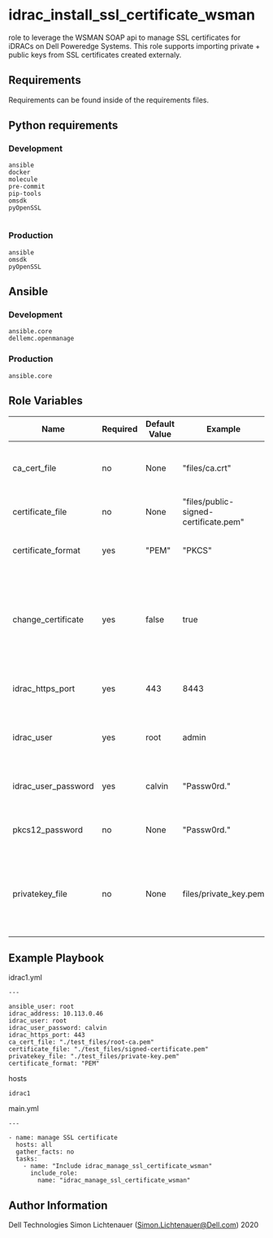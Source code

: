 idrac_install_ssl_certificate_wsman
=========

role to leverage the WSMAN SOAP api to manage SSL certificates for iDRACs on Dell Poweredge Systems. This role supports importing private + public keys from SSL certificates created externaly.

Requirements
------------

Requirements can be found inside of the requirements files.

## Python requirements
### Development
```
ansible
docker
molecule
pre-commit
pip-tools
omsdk
pyOpenSSL


```
### Production
```
ansible
omsdk
pyOpenSSL
```

## Ansible
### Development
```
ansible.core
dellemc.openmanage
```

### Production
```
ansible.core
```


Role Variables
--------------

| Name | Required | Default Value | Example | Description |
| ------- | ------------ | ------------------ | ------------ | -------------|
| ca_cert_file | no |  None | "files/ca.crt" | Path to root ca cert to validate target SSL cert against |
| certificate_file | no |  None | "files/public-signed-certificate.pem" | Path to signed CSR public key |
| certificate_format | yes |  "PEM" | "PKCS" | Key format of the SSL keys being used |
| change_certificate | yes |  false | true | switch to force replacement of keys. If set to 'false' the role will decide if a replacement is needed |
| idrac_https_port | yes |  443 | 8443 | Port the iDRAC API is rechable on |
| idrac_user | yes |  root | admin | User with privileges to change the SSL certificate |
| idrac_user_password | yes |  calvin | "Passw0rd." | Password for the iDRAC user being used |
| pkcs12_password | no |  None | "Passw0rd." | Password for the PKCS file if it was set|
| privatekey_file | no |  None | files/private_key.pem | Path to the private key file if it should be imported together with the private key |


Example Playbook
----------------

idrac1.yml
```
---

ansible_user: root
idrac_address: 10.113.0.46
idrac_user: root
idrac_user_password: calvin
idrac_https_port: 443
ca_cert_file: "./test_files/root-ca.pem"
certificate_file: "./test_files/signed-certificate.pem"
privatekey_file: "./test_files/private-key.pem"
certificate_format: "PEM"
```

hosts
```
idrac1

```

main.yml
```
---

- name: manage SSL certificate
  hosts: all
  gather_facts: no
  tasks:
    - name: "Include idrac_manage_ssl_certificate_wsman"
      include_role:
        name: "idrac_manage_ssl_certificate_wsman"

```


Author Information
------------------

Dell Technologies
Simon Lichtenauer (Simon.Lichtenauer@Dell.com) 2020
